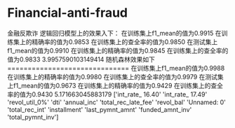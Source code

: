# Financial-anti-fraud
金融反欺诈
逻辑回归模型上的效果入下：
在训练集上f1_mean的值为0.9915 在训练集上的精确率的值为0.9853 在训练集上的查全率的值为0.9850
在测试集上f1_mean的值为0.9910 在训练集上的精确率的值为0.9845 在训练集上的查全率的值为0.9833
3.9957590103149414
随机森林效果如下==============================
在训练集上f1_mean的值为0.9988 在训练集上的精确率的值为0.9980 在训练集上的查全率的值为0.9979
在测试集上f1_mean的值为0.9673 在训练集上的精确率的值为0.9429 在训练集上的查全率的值为0.9430
5.171663045883179
['int_rate_ 16.40' 'int_rate_ 17.49' 'revol_util_0%' 'dti' 'annual_inc'
 'total_rec_late_fee' 'revol_bal' 'Unnamed: 0' 'total_rec_int'
 'installment' 'last_pymnt_amnt' 'funded_amnt_inv' 'total_pymnt_inv']
